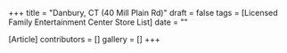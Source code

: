+++
title = "Danbury, CT (40 Mill Plain Rd)"
draft = false
tags = [Licensed Family Entertainment Center Store List]
date = ""

[Article]
contributors = []
gallery = []
+++